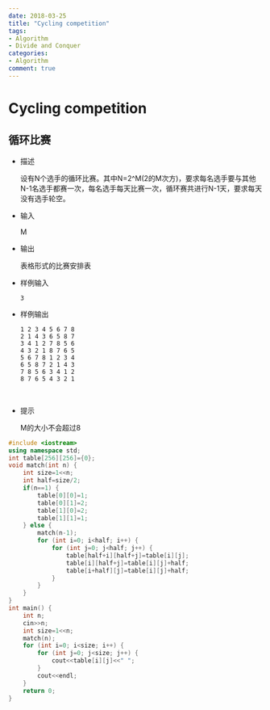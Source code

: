 ```yaml
---
date: 2018-03-25
title: "Cycling competition"
tags:
- Algorithm
- Divide and Conquer
categories:
- Algorithm
comment: true
---
```


# Cycling competition

## 循环比赛



- 描述

  设有N个选手的循环比赛。其中N=2^M(2的M次方)，要求每名选手要与其他N-1名选手都赛一次，每名选手每天比赛一次，循环赛共进行N-1天，要求每天没有选手轮空。

- 输入

  M

- 输出

  表格形式的比赛安排表

- 样例输入

  ```
  3
  ```

- 样例输出

  ```
  1 2 3 4 5 6 7 8 
  2 1 4 3 6 5 8 7
  3 4 1 2 7 8 5 6
  4 3 2 1 8 7 6 5
  5 6 7 8 1 2 3 4
  6 5 8 7 2 1 4 3
  7 8 5 6 3 4 1 2
  8 7 6 5 4 3 2 1
  ```

  ​

- 提示

  M的大小不会超过8

```c++
#include <iostream>
using namespace std;
int table[256][256]={0};
void match(int n) {
    int size=1<<n;
    int half=size/2;
    if(n==1) {
        table[0][0]=1;
        table[0][1]=2;
        table[1][0]=2;
        table[1][1]=1;
    } else {
        match(n-1);
        for (int i=0; i<half; i++) {
            for (int j=0; j<half; j++) {
                table[half+i][half+j]=table[i][j];
                table[i][half+j]=table[i][j]+half;
                table[i+half][j]=table[i][j]+half;
            }
        }
    }
}
int main() {
    int n;
    cin>>n;
    int size=1<<n;
    match(n);
    for (int i=0; i<size; i++) {
        for (int j=0; j<size; j++) {
            cout<<table[i][j]<<" ";
        }
        cout<<endl;
    }
    return 0;
}
```

